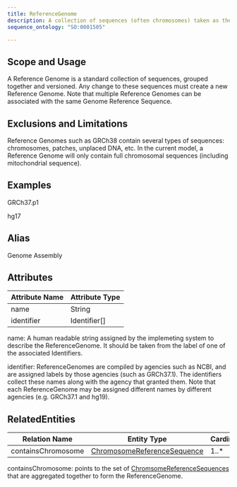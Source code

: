 ```yaml
---
title: ReferenceGenome
description: A collection of sequences (often chromosomes) taken as the standard for a given organism and genome assembly.
sequence_ontology: "SO:0001505"

---
```


Scope and Usage
---------------

A Reference Genome is a standard collection of sequences, grouped together and versioned.    Any change to these sequences must create a new Reference Genome.  Note that multiple Reference Genomes can be associated with the same Genome Reference Sequence.

Exclusions and Limitations
--------------------------

Reference Genomes such as GRCh38 contain several types of sequences: chromosomes, patches, unplaced DNA, etc.   In the current model, a Reference Genome will only contain full chromosomal sequences (including mitochondrial sequence).

Examples
--------
GRCh37.p1

hg17

Alias
-----

Genome Assembly

Attributes
----------

| Attribute Name | Attribute Type |
|----------------|----------------|
| name           | String         |
| identifier     | Identifier[]   |


name: A human readable string assigned by the implemeting system to describe the ReferenceGenome.  It should be taken from the label of one of the associated Identifiers.

identifier: ReferenceGenomes are compiled by agencies such as NCBI, and are assigned labels by those agencies (such as GRCh37.1).  The identifiers collect these names along with the agency that granted them.  Note that each ReferenceGenome may be assigned different names by different agencies (e.g. GRCh37.1 and hg19).

RelatedEntities
---------------

| Relation Name | Entity Type | Cardinality |
|---------------|-------------|-------------|
| containsChromosome | [ChromosomeReferenceSequence](chromosome_reference_sequence.html) | 1..* |

containsChromosome:  points to the set of [ChromsomeReferenceSequences](chromosome_reference_sequence.html) that are aggregated together to form the ReferenceGenome.

